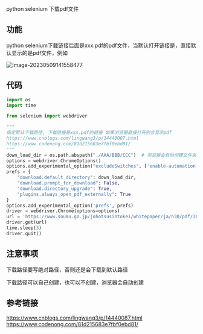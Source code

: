 python selenium 下载pdf文件

## 功能

python selenium下载链接后面是xxx.pdf的pdf文件，当默认打开链接是，直接默认显示的是pdf文件，例如

![image-20230509141558477](https://img2023.cnblogs.com/blog/1768648/202305/1768648-20230509141731855-791801845.png)

## 代码

```python
import os
import time

from selenium import webdriver

"""
指定默认下载路径, 下载链接是xxx.pdf的链接 如果浏览器直接打开则会显示pdf
https://www.cnblogs.com/lingwang3/p/14440087.html
https://www.codenong.com/81d215683e7fbf0ebd81/
"""
down_load_dir = os.path.abspath("./AAA/BBB/CCC")  # 浏览器会自动创建文件夹 写绝对路径
options = webdriver.ChromeOptions()
options.add_experimental_option("excludeSwitches", ['enable-automation'])
prefs = {
    "download.default_directory": down_load_dir,
    "download.prompt_for_download": False,
    "download.directory_upgrade": True,
    "plugins.always_open_pdf_externally": True
}
options.add_experimental_option('prefs', prefs)
driver = webdriver.Chrome(options=options)
url = 'https://www.soumu.go.jp/johotsusintokei/whitepaper/ja/h30/pdf/30daijin.pdf'
driver.get(url)
time.sleep(3)
driver.quit()
```

## 注意事项

下载路径要写绝对路径，否则还是会下载到默认路径

下载路径可以自己创建，也可以不创建，浏览器会自动创建

## 参考链接

https://www.cnblogs.com/lingwang3/p/14440087.html
https://www.codenong.com/81d215683e7fbf0ebd81/